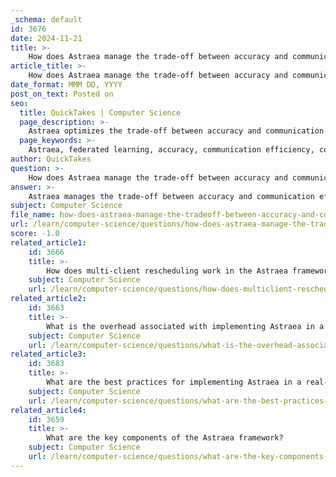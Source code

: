 ```yaml
---
_schema: default
id: 3676
date: 2024-11-21
title: >-
    How does Astraea manage the trade-off between accuracy and communication efficiency?
article_title: >-
    How does Astraea manage the trade-off between accuracy and communication efficiency?
date_format: MMM DD, YYYY
post_on_text: Posted on
seo:
  title: QuickTakes | Computer Science
  page_description: >-
    Astraea optimizes the trade-off between accuracy and communication efficiency in federated learning by reducing communication traffic while enhancing model performance, addressing data imbalances, and utilizing advanced techniques like multi-agent reinforcement learning and client clustering.
  page_keywords: >-
    Astraea, federated learning, accuracy, communication efficiency, communication traffic, imbalanced datasets, EMNIST, CINIC-10, self-balancing mechanisms, data augmentation, multi-client rescheduling, multi-agent deep reinforcement learning, client clustering, resource allocation
author: QuickTakes
question: >-
    How does Astraea manage the trade-off between accuracy and communication efficiency?
answer: >-
    Astraea manages the trade-off between accuracy and communication efficiency through several innovative strategies that address the inherent challenges of Federated Learning (FL). Here are the key mechanisms by which Astraea achieves this balance:\n\n1. **Communication Efficiency**: Astraea significantly reduces communication traffic compared to traditional FL frameworks like FedAvg. Experimental results indicate that Astraea can lower communication traffic by up to 92% while still achieving a commendable accuracy of 75% on imbalanced datasets such as EMNIST. This reduction in communication costs is crucial, as communication overhead is a major bottleneck in FL.\n\n2. **Improved Accuracy**: Astraea not only focuses on communication efficiency but also enhances model accuracy. It has demonstrated improvements of +4.39% and +6.51% in top-1 accuracy on the imbalanced EMNIST and CINIC-10 datasets, respectively, compared to FedAvg. This dual focus ensures that while communication costs are minimized, the accuracy of the model is not compromised.\n\n3. **Self-Balancing Mechanisms**: The framework incorporates self-balancing techniques to address data imbalances among clients. This is achieved through:\n   - **Global Data Distribution-Based Data Augmentation**: By augmenting data based on global distribution, Astraea helps to mitigate the effects of imbalanced data, which can degrade model accuracy.\n   - **Mediator-Based Multi-Client Rescheduling**: This approach allows for the dynamic adjustment of client participation based on their data distribution, ensuring that the training process remains efficient and effective.\n\n4. **Multi-Agent Deep Reinforcement Learning**: At the core of Astraea is a multi-agent deep reinforcement learning framework that optimizes convergence properties during training. This framework enables the learning of interactive policies among competing flows, which helps in maintaining high performance while ensuring fairness and stability in the training process.\n\n5. **Dynamic Client Clustering**: Astraea conducts an in-depth analysis of client similarities over successive communication rounds, employing a novel clustering approach to group clients with diverse heterogeneities. This targeted approach allows for more efficient resource allocation and communication strategies, further enhancing both accuracy and efficiency.\n\nBy integrating these strategies, Astraea effectively navigates the trade-off between accuracy and communication efficiency, making it a robust solution for federated learning in scenarios characterized by imbalanced data distributions.
subject: Computer Science
file_name: how-does-astraea-manage-the-tradeoff-between-accuracy-and-communication-efficiency.md
url: /learn/computer-science/questions/how-does-astraea-manage-the-tradeoff-between-accuracy-and-communication-efficiency
score: -1.0
related_article1:
    id: 3666
    title: >-
        How does multi-client rescheduling work in the Astraea framework?
    subject: Computer Science
    url: /learn/computer-science/questions/how-does-multiclient-rescheduling-work-in-the-astraea-framework
related_article2:
    id: 3663
    title: >-
        What is the overhead associated with implementing Astraea in a machine learning system?
    subject: Computer Science
    url: /learn/computer-science/questions/what-is-the-overhead-associated-with-implementing-astraea-in-a-machine-learning-system
related_article3:
    id: 3683
    title: >-
        What are the best practices for implementing Astraea in a real-world scenario?
    subject: Computer Science
    url: /learn/computer-science/questions/what-are-the-best-practices-for-implementing-astraea-in-a-realworld-scenario
related_article4:
    id: 3659
    title: >-
        What are the key components of the Astraea framework?
    subject: Computer Science
    url: /learn/computer-science/questions/what-are-the-key-components-of-the-astraea-framework
---
```


&nbsp;